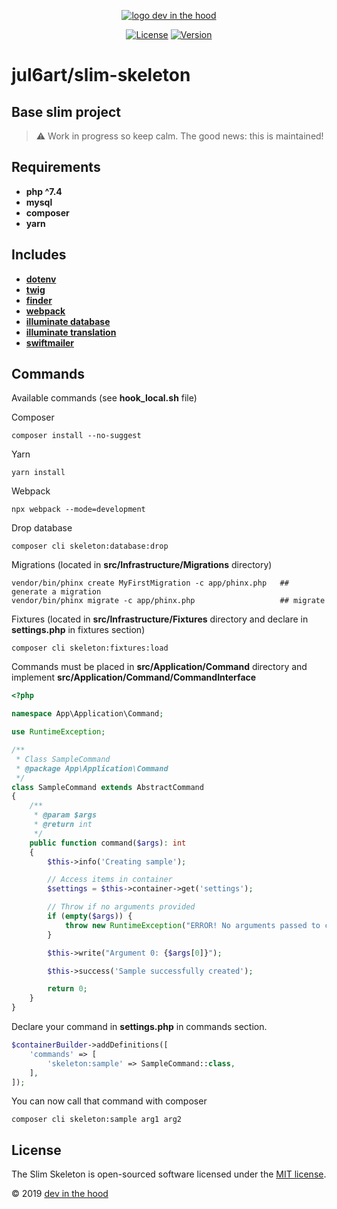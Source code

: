 <p align="center">
    <a href="https://devinthehood.com"><img src="https://github.com/jul6art/slim-skeleton/blob/master/assets/img/logo.png?raw=true" alt="logo dev in the hood"></a>
</p>

<p align="center">
    <a href="https://opensource.org/licenses/MIT" target="_blank"><img src="https://img.shields.io/badge/License-MIT-yellow.svg" alt="License"></a>
    <a href="https://github.com/jul6art/slim-skeleton" target="_blank"><img src="https://img.shields.io/static/v1?label=stable&message=v1+coming+soon&color=orange" alt="Version"></a>
</p>

jul6art/slim-skeleton
=====================
Base slim project
-----------------

> :warning: Work in progress so keep calm. The good news: this is maintained!

Requirements
------------

* **php ^7.4**
* **mysql**
* **composer**
* **yarn**

Includes
--------

* **<a href="https://github.com/vlucas/phpdotenv" target="_blank">dotenv</a>**
* **<a href="https://github.com/slimphp/Twig-View" target="_blank">twig</a>**
* **<a href="https://github.com/nette/finder" target="_blank">finder</a>**
* **<a href="https://github.com/fullpipe/twig-webpack-extension" target="_blank">webpack</a>**
* **<a href="https://github.com/illuminate/database" target="_blank">illuminate database</a>**
* **<a href="https://github.com/illuminate/translation" target="_blank">illuminate translation</a>**
* **<a href="https://github.com/swiftmailer/swiftmailer " target="_blank">swiftmailer</a>**

Commands
--------

Available commands (see **hook_local.sh** file)

Composer

```console
composer install --no-suggest
```

Yarn

```console
yarn install
```

Webpack

```console
npx webpack --mode=development
```

Drop database

```console
composer cli skeleton:database:drop
```

Migrations (located in **src/Infrastructure/Migrations** directory)

```console
vendor/bin/phinx create MyFirstMigration -c app/phinx.php   ## generate a migration
vendor/bin/phinx migrate -c app/phinx.php                   ## migrate
```

Fixtures (located in **src/Infrastructure/Fixtures** directory and declare in **settings.php** in fixtures section)

```console
composer cli skeleton:fixtures:load
```

Commands must be placed in **src/Application/Command** directory and implement **src/Application/Command/CommandInterface**

```php
<?php

namespace App\Application\Command;

use RuntimeException;

/**
 * Class SampleCommand
 * @package App\Application\Command
 */
class SampleCommand extends AbstractCommand
{
    /**
     * @param $args
     * @return int
     */
    public function command($args): int
    {
        $this->info('Creating sample');

        // Access items in container
        $settings = $this->container->get('settings');

        // Throw if no arguments provided
        if (empty($args)) {
            throw new RuntimeException("ERROR! No arguments passed to command");
        }

        $this->write("Argument 0: {$args[0]}");

        $this->success('Sample successfully created');

        return 0;
    }
}
```

Declare your command in **settings.php** in commands section.

```php
$containerBuilder->addDefinitions([
    'commands' => [
        'skeleton:sample' => SampleCommand::class,
    ],
]);
```

You can now call that command with composer

```console
composer cli skeleton:sample arg1 arg2
```

License
-------

The Slim Skeleton is open-sourced software licensed under the [MIT license](https://opensource.org/licenses/MIT).

&copy; 2019 [dev in the hood](https://devinthehood.com)
